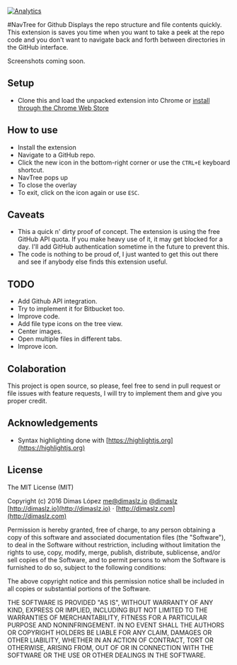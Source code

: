 [![Analytics](https://ga-beacon.appspot.com/UA-75897819-1/navtree/readme)](https://github.com/dimaslz/navtree)

#NavTree for Github
Displays the repo structure and file contents quickly.
This extension is saves you time when you want to take a peek at the repo code and you don't want to navigate back and forth between directories in the GitHub interface. 

Screenshots coming soon.

## Setup 
* Clone this and load the unpacked extension into Chrome or [install through the Chrome Web Store](https://chrome.google.com/webstore/detail/navtree-for-github/hehmfcekejdeohjjckmalfemepbbafbe)

## How to use
* Install the extension
* Navigate to a GitHub repo.
* Click the new icon in the bottom-right corner or use the `CTRL+E` keyboard shortcut.
* NavTree pops up
* To close the overlay 
* To exit, click on the icon again or use `ESC`.

## Caveats
* This a quick n' dirty proof of concept. The extension is using the free GitHub API quota. If you make heavy use of it, it may get blocked for a day. I'll add GitHub authentication sometime in the future to prevent this.
* The code is nothing to be proud of, I just wanted to get this out there and see if anybody else finds this extension useful. 

## TODO
* Add Github API integration.
* Try to implement it for Bitbucket too.
* Improve code.
* Add file type icons on the tree view.
* Center images.
* Open multiple files in different tabs.
* Improve icon.

## Colaboration
This project is open source, so please, feel free to send in pull request or file issues with feature requests, I will try to implement them and give you proper credit.

## Acknowledgements
* Syntax highlighting done with [https://highlightjs.org](https://highlightjs.org)

## License

The MIT License (MIT)

Copyright (c) 2016 Dimas López <me@dimaslz.io>
[@dimaslz](http://twitter.com/dimaslz) [http://dimaslz.io](http://dimaslz.io) · [http://dimaslz.com](http://dimaslz.com)

Permission is hereby granted, free of charge, to any person obtaining a copy
of this software and associated documentation files (the "Software"), to deal
in the Software without restriction, including without limitation the rights
to use, copy, modify, merge, publish, distribute, sublicense, and/or sell
copies of the Software, and to permit persons to whom the Software is
furnished to do so, subject to the following conditions:

The above copyright notice and this permission notice shall be included in
all copies or substantial portions of the Software.

THE SOFTWARE IS PROVIDED "AS IS", WITHOUT WARRANTY OF ANY KIND, EXPRESS OR
IMPLIED, INCLUDING BUT NOT LIMITED TO THE WARRANTIES OF MERCHANTABILITY,
FITNESS FOR A PARTICULAR PURPOSE AND NONINFRINGEMENT. IN NO EVENT SHALL THE
AUTHORS OR COPYRIGHT HOLDERS BE LIABLE FOR ANY CLAIM, DAMAGES OR OTHER
LIABILITY, WHETHER IN AN ACTION OF CONTRACT, TORT OR OTHERWISE, ARISING FROM,
OUT OF OR IN CONNECTION WITH THE SOFTWARE OR THE USE OR OTHER DEALINGS IN
THE SOFTWARE.
